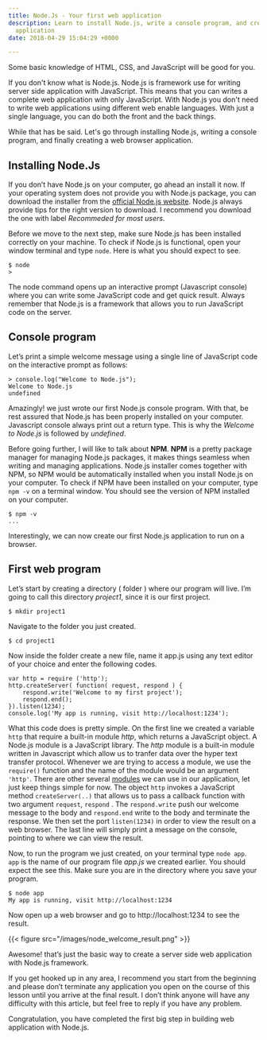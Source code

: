 ```yaml
---
title: Node.Js - Your first web application
description: Learn to install Node.js, write a console program, and create a browser
  application
date: 2018-04-29 15:04:29 +0000

---
```

Some basic knowledge of HTML, CSS, and JavaScript will be good for you.

If you don't know what is Node.js. Node.js is framework use for writing server side application with JavaScript. This means that you can writes a complete web application with only JavaScript. With Node.js you don't need to write web applications using different web enable languages. With just a single language, you can do both the front and the back things.

While that has be said. Let's go through installing Node.js, writing a console program, and finally creating a web browser application.

## Installing Node.Js

If you don’t have Node.js on your computer, go ahead an install it now. If your operating system does not provide you with Node.js package, you can download the installer from the <a href="https://nodejs.org">official Node.js website</a>. Node.js always provide tips for the right version to download. I recommend you download the one with label _Recommeded for most users_.

Before we move to the next step, make sure Node.js has been installed correctly on your machine. To check if Node.js is functional, open your window terminal and type `node`. Here is what you should expect to see.

    $ node
    >

The node command opens up an interactive prompt (Javascript console) where you can write some JavaScript code and get quick result. Always remember that Node.js is a framework that allows you to run JavaScript code on the server.

## Console program

Let’s print a simple welcome message using a single line of JavaScript code on the interactive prompt as follows:

    > console.log("Welcome to Node.js");
    Welcome to Node.js
    undefined

Amazingly! we just wrote our first Node.js console program. With that, be rest assured that Node.js has been properly installed on your computer. Javascript console always print out a return type. This is why the _Welcome to Node.js_ is followed by _undefined_.

Before going further, I will like to talk about **NPM**. **NPM** is a pretty package manager for managing Node.js packages, it makes things seamless when writing and managing applications. Node.js installer comes together with NPM, so NPM would be automatically installed when you install Node.js on your computer. To check if NPM have been installed on your computer, type `npm -v` on a terminal window. You should see the version of NPM installed on your computer.

    $ npm -v
    ...

Interestingly, we can now create our first Node.js application to run on a browser.

## First web program

Let’s start by creating a directory ( folder ) where our program will live. I’m going to call this directory _project1_, since it is our first project.

    $ mkdir project1

Navigate to the folder you just created.

    $ cd project1

Now inside the folder create a new file, name it app.js using any text editor of your choice and enter the following codes.

    var http = require ('http');
    http.createServer( function( request, respond ) {
        respond.write('Welcome to my first project');
        respond.end();
    }).listen(1234);
    console.log('My app is running, visit http://localhost:1234');

What this code does is pretty simple. On the first line we created a variable `http` that require a built-in module _http_, which returns a JavaScript object. A Node.js module is a JavaScript library. The _http_ module is a built-in module written in Javascript which allow us to tranfer data over the hyper text transfer protocol.  Whenever we are trying to access a module, we use the `require()` function and the name of the module would be an argument `'http'`. There are other several <a href="https://nodejs.org/api/modules.html">modules</a> we can use in our application, let just keep things simple for now. The object `http` invokes a JavaScript  method `createServer(..)` that allows us to pass a callback function with two argument `request`, `respond` . The `respond.write` push our welcome message to the body and `respond.end` write to the body and terminate the response. We then set the port `listen(1234)` in order to view the result on a web browser. The last line will simply print a message on the console, pointing to where we can view the result.

Now, to run the program we just created, on your terminal type `node app`. `app` is the name of our program file _app.js_ we created earlier. You should expect the see this. Make sure you are in the directory where you save your program.

    $ node app
    My app is running, visit http://localhost:1234

Now open up a web browser and go to http://localhost:1234 to see the result.

{{< figure src="/images/node_welcome_result.png" >}}

Awesome! that’s just the basic way to create a server side web application with Node.js framework.

If you get hooked up in any area, I recommend you start from the beginning and please don’t terminate any application you open on the course of this lesson until you arrive at the final result. I don’t think anyone will have any difficulty with this article, but feel free to reply if you have any problem.

Congratulation, you have completed the first big step in building web application with Node.js.